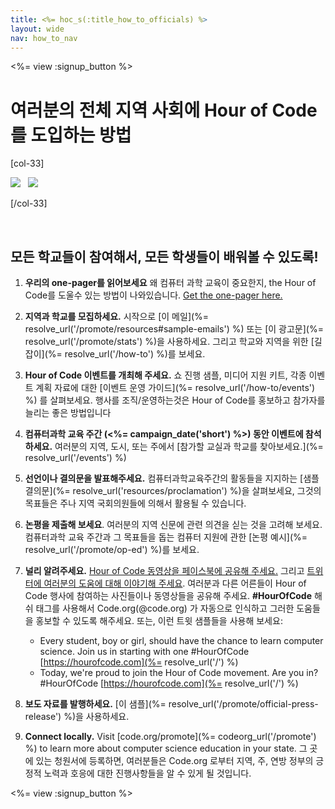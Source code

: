 ```yaml
---
title: <%= hoc_s(:title_how_to_officials) %>
layout: wide
nav: how_to_nav
---
```

<%= view :signup_button %>

# 여러분의 전체 지역 사회에 Hour of Code를 도입하는 방법

[col-33]

![](/images/fit-275/highlight-obama.png)&nbsp;&nbsp;&nbsp;![](/images/fit-246/dan.jpg)

[/col-33]

<p style="clear:both">&nbsp;</p>

## 모든 학교들이 참여해서, 모든 학생들이 배워볼 수 있도록!

1. **우리의 one-pager를 읽어보세요** 왜 컴퓨터 과학 교육이 중요한지, the Hour of Code를 도울수 있는 방법이 나와있습니다. [Get the one-pager here.](/files/hoc-one-pager.pdf)

2. **지역과 학교를 모집하세요.** 시작으로 [이 메일](%= resolve_url('/promote/resources#sample-emails') %) 또는 [이 광고문](%= resolve_url('/promote/stats') %)을 사용하세요. 그리고 학교와 지역을 위한 [길잡이](%= resolve_url('/how-to') %)를 보세요.

3. **Hour of Code 이벤트를 개최해 주세요.** 쇼 진행 샘플, 미디어 지원 키트, 각종 이벤트 계획 자료에 대한 [이벤트 운영 가이드](%= resolve_url('/how-to/events') %) 를 살펴보세요. 행사를 조직/운영하는것은 Hour of Code를 홍보하고 참가자를 늘리는 좋은 방법입니다

4. **컴퓨터과학 교육 주간 (<%= campaign_date('short') %>) 동안 이벤트에 참석하세요.** 여러분의 지역, 도시, 또는 주에서 [참가할 교실과 학교를 찾아보세요.](%= resolve_url('/events') %)

5. **선언이나 결의문을 발표해주세요.** 컴퓨터과학교육주간의 활동들을 지지하는 [샘플 결의문](%= resolve_url('resources/proclamation') %)을 살펴보세요, 그것의 목표들은 주나 지역 국회의원들에 의해서 활용될 수 있습니다.

6. **논평을 제출해 보세요**. 여러분의 지역 신문에 관련 의견을 싣는 것을 고려해 보세요. 컴퓨터과학 교육 주간과 그 목표들을 돕는 컴퓨터 지원에 관한 [논평 예시](%= resolve_url('/promote/op-ed') %)를 보세요.

7. **널리 알려주세요.** [Hour of Code 동영상을 페이스북에 공유해 주세요.](https://www.facebook.com/sharer/sharer.php?u=http%3A%2F%2Fhourofcode.com%2Fus) 그리고 [트위터에 여러분의 도움에 대해 이야기해 주세요](https://twitter.com/intent/tweet?url=http%3A%2F%2Fhourofcode.com&text=I%27m%20participating%20in%20this%20year%27s%20%23HourOfCode%2C%20are%20you%3F%20%40codeorg&original_referer=https%3A%2F%2Fwww.google.com%2Furl%3Fq%3Dhttps%253A%252F%252Ftwitter.com%252Fshare%253Fhashtags%253D%2526amp%253Brelated%253Dcodeorg%2526amp%253Btext%253DI%252527m%252Bparticipating%252Bin%252Bthis%252Byear%252527s%252B%252523HourOfCode%25252C%252Bare%252Byou%25253F%252B%252540codeorg%2526amp%253Burl%253Dhttp%25253A%25252F%25252Fhourofcode.com%26sa%3DD%26sntz%3D1%26usg%3DAFQjCNE1GLTUbKZfMlEh9Aj5w0iswz6PYQ&related=codeorg&hashtags=). 여러분과 다른 어른들이 Hour of Code 행사에 참여하는 사진들이나 동영상들을 공유해 주세요. **#HourOfCode** 해쉬 태그를 사용해서 Code.org(@code.org) 가 자동으로 인식하고 그러한 도움들을 홍보할 수 있도록 해주세요. 또는, 이런 트윗 샘플들을 사용해 보세요:
    
    - Every student, boy or girl, should have the chance to learn computer science. Join us in starting with one #HourOfCode [https://hourofcode.com](%= resolve_url('/') %)
    - Today, we're proud to join the Hour of Code movement. Are you in? #HourOfCode [https://hourofcode.com](%= resolve_url('/') %)   
          
        

8. **보도 자료를 발행하세요.** [이 샘플](%= resolve_url('/promote/official-press-release') %)을 사용하세요.

9. **Connect locally.** Visit [code.org/promote](%= codeorg_url('/promote') %) to learn more about computer science education in your state. 그 곳에 있는 청원서에 등록하면, 여러분들은 Code.org 로부터 지역, 주, 연방 정부의 긍정적 노력과 호응에 대한 진행사항들을 알 수 있게 될 것입니다.

<%= view :signup_button %>